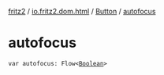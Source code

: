 [fritz2](../../index.md) / [io.fritz2.dom.html](../index.md) / [Button](index.md) / [autofocus](./autofocus.md)

# autofocus

`var autofocus: Flow<`[`Boolean`](https://kotlinlang.org/api/latest/jvm/stdlib/kotlin/-boolean/index.html)`>`